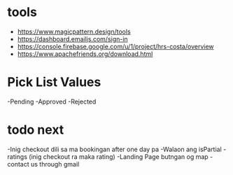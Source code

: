 # tools
 - https://www.magicpattern.design/tools
 - https://dashboard.emailjs.com/sign-in
 - https://console.firebase.google.com/u/1/project/hrs-costa/overview
 - https://www.apachefriends.org/download.html

# Pick List Values
-Pending
-Approved
-Rejected

# todo next
-Inig checkout dili sa ma bookingan after one day pa
-Walaon ang isPartial
-ratings (inig checkout ra maka rating)
-Landing Page butngan og map
-contact us through gmail

